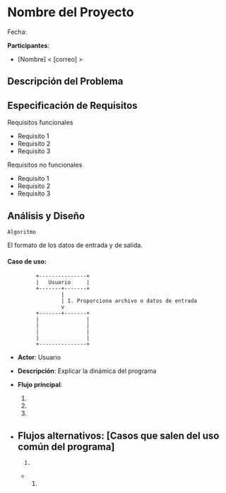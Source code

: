 # Nombre del Proyecto

Fecha: 

**Participantes**:

- [Nombre] < [correo] >

## Descripción del Problema




## Especificación de Requisitos

Requisitos funcionales

- Requisito 1
- Requisito 2
- Requisito 3

Requisitos no funcionales

- Requisito 1
- Requisito 2
- Requisito 3


## Análisis y Diseño



```
Algoritmo
```

El formato de los datos de entrada y de salida.


#### Caso de uso: 

```
         +---------------+
         |   Usuario     |
         +-------+-------+
                 |
                 | 1. Proporciona archivo o datos de entrada
                 v
         +-------+-------+
         |               |
         |               |
         |               |
         |               |
         +---------------+
```

- **Actor**: Usuario
- **Descripción**: Explicar la dinámica del programa
- **Flujo principal**:

	1. 
	2. 
	3. 
	
- **Flujos alternativos**: [Casos que salen del uso común del programa]
	- 
		1. 
	- 
		1.      
        
